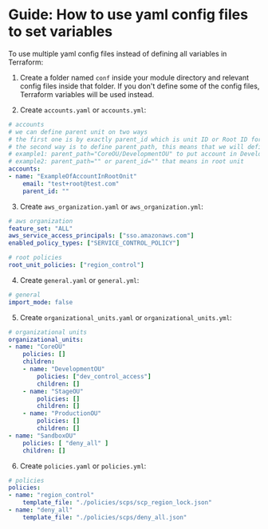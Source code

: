 # Guide: How to use yaml config files to set variables

To use multiple yaml config files instead of defining all variables in Terraform:

1. Create a folder named `conf` inside your module directory and relevant config files inside that folder. If you don't define some of the config files, Terraform variables will be used instead.

2. Create `accounts.yaml` or `accounts.yml`:

```yaml
# accounts
# we can define parent unit on two ways
# the first one is by exactly parent_id which is unit ID or Root ID for the account
# the second way is to define parent_path, this means that we will define a node in the hierarchical structure through path
# example1: parent_path="CoreOU/DevelopmentOU" to put account in DevelopmentOU which is placed in CoreOU
# example2: parent_path="" or parent_id="" that means in root unit
accounts:
- name: "ExampleOfAccountInRootOnit"
    email: "test+root@test.com"
    parent_id: ""
```

3. Create `aws_organization.yaml` or `aws_organization.yml`:

```yaml
# aws organization
feature_set: "ALL"
aws_service_access_principals: ["sso.amazonaws.com"]
enabled_policy_types: ["SERVICE_CONTROL_POLICY"]

# root policies
root_unit_policies: ["region_control"]
```

4. Create `general.yaml` or `general.yml`:

```yaml
# general
import_mode: false
```

5. Create `organizational_units.yaml` or `organizational_units.yml`:

```yaml
# organizational units
organizational_units:
- name: "CoreOU"
    policies: []
    children:
    - name: "DevelopmentOU"
        policies: ["dev_control_access"]
        children: []
    - name: "StageOU"
        policies: []
        children: []
    - name: "ProductionOU"
        policies: []
        children: []
- name: "SandboxOU"
    policies: [ "deny_all" ]
    children: []
```

6. Create `policies.yaml` or `policies.yml`:

```yaml
# policies
policies:
- name: "region_control"
    template_file: "./policies/scps/scp_region_lock.json"
- name: "deny_all"
    template_file: "./policies/scps/deny_all.json"
```
